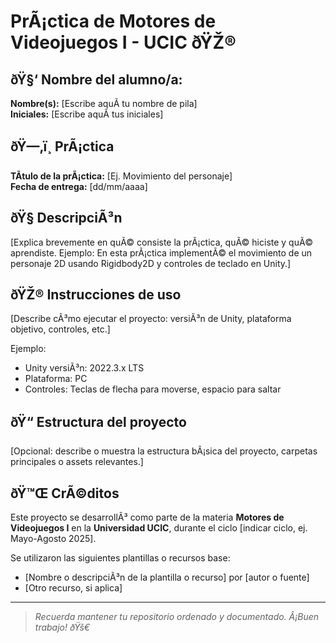 # PrÃ¡ctica de Motores de Videojuegos I - UCIC ðŸŽ®

## ðŸ§‘ Nombre del alumno/a:
**Nombre(s):** [Escribe aquÃ­ tu nombre de pila]  
**Iniciales:** [Escribe aquÃ­ tus iniciales]

## ðŸ—‚ï¸ PrÃ¡ctica #
**TÃ­tulo de la prÃ¡ctica:** [Ej. Movimiento del personaje]  
**Fecha de entrega:** [dd/mm/aaaa]

## ðŸ§  DescripciÃ³n
[Explica brevemente en quÃ© consiste la prÃ¡ctica, quÃ© hiciste y quÃ© aprendiste. Ejemplo: En esta prÃ¡ctica implementÃ© el movimiento de un personaje 2D usando Rigidbody2D y controles de teclado en Unity.]

## ðŸŽ® Instrucciones de uso
[Describe cÃ³mo ejecutar el proyecto: versiÃ³n de Unity, plataforma objetivo, controles, etc.]

Ejemplo:
- Unity versiÃ³n: 2022.3.x LTS
- Plataforma: PC
- Controles: Teclas de flecha para moverse, espacio para saltar

## ðŸ“ Estructura del proyecto
[Opcional: describe o muestra la estructura bÃ¡sica del proyecto, carpetas principales o assets relevantes.]

## ðŸ™Œ CrÃ©ditos
Este proyecto se desarrollÃ³ como parte de la materia **Motores de Videojuegos I** en la **Universidad UCIC**, durante el ciclo [indicar ciclo, ej. Mayo-Agosto 2025].

Se utilizaron las siguientes plantillas o recursos base:
- [Nombre o descripciÃ³n de la plantilla o recurso] por [autor o fuente]
- [Otro recurso, si aplica]

---

> *Recuerda mantener tu repositorio ordenado y documentado. Â¡Buen trabajo! ðŸš€*